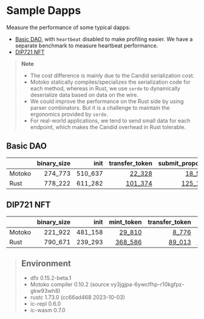 # Sample Dapps

Measure the performance of some typical dapps:

* [Basic DAO](https://github.com/dfinity/examples/tree/master/motoko/basic_dao),
with `heartbeat` disabled to make profiling easier. We have a separate benchmark to measure heartbeat performance.
* [DIP721 NFT](https://github.com/dfinity/examples/tree/master/motoko/dip721-nft-container)

> **Note**
>
> * The cost difference is mainly due to the Candid serialization cost.
> * Motoko statically compiles/specializes the serialization code for each method, whereas in Rust, we use `serde` to dynamically deserialize data based on data on the wire.
> * We could improve the performance on the Rust side by using parser combinators. But it is a challenge to maintain the ergonomics provided by `serde`.
> * For real-world applications, we tend to send small data for each endpoint, which makes the Candid overhead in Rust tolerable.


## Basic DAO

| |binary_size|init|transfer_token|submit_proposal|vote_proposal|upgrade|
|--|--:|--:|--:|--:|--:|--:|
|Motoko|274_773|510_637|[22_328](Motoko_dao_transfer.svg)|[18_552](Motoko_submit_proposal.svg)|[19_569](Motoko_vote.svg)|[157_602](Motoko_upgrade.svg)|
|Rust|778_222|611_282|[101_374](Rust_dao_transfer.svg)|[125_148](Rust_submit_proposal.svg)|[137_434](Rust_vote.svg)|[1_816_495](Rust_upgrade.svg)|

## DIP721 NFT

| |binary_size|init|mint_token|transfer_token|upgrade|
|--|--:|--:|--:|--:|--:|
|Motoko|221_922|481_158|[29_810](Motoko_nft_mint.svg)|[8_776](Motoko_nft_transfer.svg)|[89_459](Motoko_upgrade.svg)|
|Rust|790_671|239_293|[368_586](Rust_nft_mint.svg)|[89_013](Rust_nft_transfer.svg)|[2_001_978](Rust_upgrade.svg)|

> ## Environment
> * dfx 0.15.2-beta.1
> * Motoko compiler 0.10.2 (source vy3jgjpa-6ywclfhp-r10kgfpz-gkw93wh8)
> * rustc 1.73.0 (cc66ad468 2023-10-03)
> * ic-repl 0.6.0
> * ic-wasm 0.7.0
